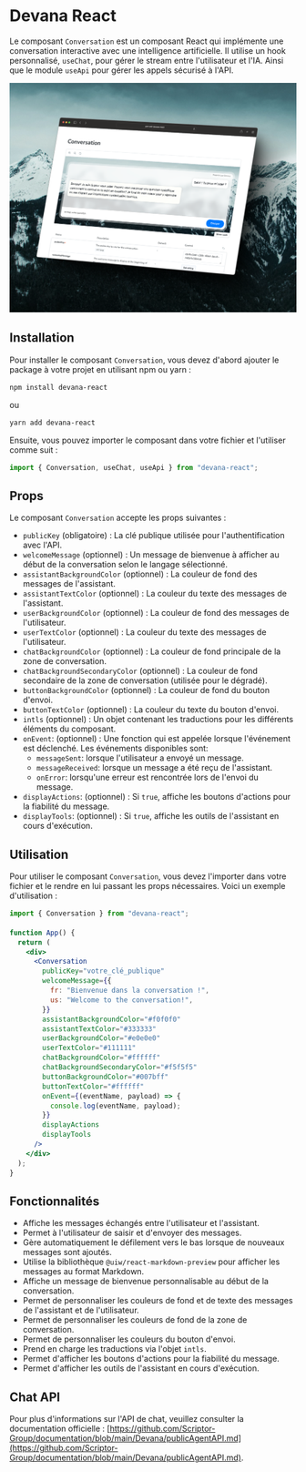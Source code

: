 # Devana React

Le composant `Conversation` est un composant React qui implémente une conversation interactive avec une intelligence artificielle. Il utilise un hook personnalisé, `useChat`, pour gérer le stream entre l'utilisateur et l'IA. Ainsi que le module `useApi` pour gérer les appels sécurisé à l'API.

<img width="843" alt="Présentation" src="https://github.com/Scriptor-Group/devana-react/raw/main/assets/presentation.png">

## Installation

Pour installer le composant `Conversation`, vous devez d'abord ajouter le package à votre projet en utilisant npm ou yarn :

```bash
npm install devana-react
```

ou

```bash
yarn add devana-react
```

Ensuite, vous pouvez importer le composant dans votre fichier et l'utiliser comme suit :

```jsx
import { Conversation, useChat, useApi } from "devana-react";
```

## Props

Le composant `Conversation` accepte les props suivantes :

- `publicKey` (obligatoire) : La clé publique utilisée pour l'authentification avec l'API.
- `welcomeMessage` (optionnel) : Un message de bienvenue à afficher au début de la conversation selon le langage sélectionné.
- `assistantBackgroundColor` (optionnel) : La couleur de fond des messages de l'assistant.
- `assistantTextColor` (optionnel) : La couleur du texte des messages de l'assistant.
- `userBackgroundColor` (optionnel) : La couleur de fond des messages de l'utilisateur.
- `userTextColor` (optionnel) : La couleur du texte des messages de l'utilisateur.
- `chatBackgroundColor` (optionnel) : La couleur de fond principale de la zone de conversation.
- `chatBackgroundSecondaryColor` (optionnel) : La couleur de fond secondaire de la zone de conversation (utilisée pour le dégradé).
- `buttonBackgroundColor` (optionnel) : La couleur de fond du bouton d'envoi.
- `buttonTextColor` (optionnel) : La couleur du texte du bouton d'envoi.
- `intls` (optionnel) : Un objet contenant les traductions pour les différents éléments du composant.
- `onEvent`: (optionnel) : Une fonction qui est appelée lorsque l'événement est déclenché. Les événements disponibles sont:
  - `messageSent`: lorsque l'utilisateur a envoyé un message.
  - `messageReceived`: lorsque un message a été reçu de l'assistant.
  - `onError`: lorsqu'une erreur est rencontrée lors de l'envoi du message.
- `displayActions`: (optionnel) : Si `true`, affiche les boutons d'actions pour la fiabilité du message.
- `displayTools`: (optionnel) : Si `true`, affiche les outils de l'assistant en cours d'exécution.

## Utilisation

Pour utiliser le composant `Conversation`, vous devez l'importer dans votre fichier et le rendre en lui passant les props nécessaires. Voici un exemple d'utilisation :

```jsx
import { Conversation } from "devana-react";

function App() {
  return (
    <div>
      <Conversation
        publicKey="votre_clé_publique"
        welcomeMessage={{
          fr: "Bienvenue dans la conversation !",
          us: "Welcome to the conversation!",
        }}
        assistantBackgroundColor="#f0f0f0"
        assistantTextColor="#333333"
        userBackgroundColor="#e0e0e0"
        userTextColor="#111111"
        chatBackgroundColor="#ffffff"
        chatBackgroundSecondaryColor="#f5f5f5"
        buttonBackgroundColor="#007bff"
        buttonTextColor="#ffffff"
        onEvent={(eventName, payload) => {
          console.log(eventName, payload);
        }}
        displayActions
        displayTools
      />
    </div>
  );
}
```

## Fonctionnalités

- Affiche les messages échangés entre l'utilisateur et l'assistant.
- Permet à l'utilisateur de saisir et d'envoyer des messages.
- Gère automatiquement le défilement vers le bas lorsque de nouveaux messages sont ajoutés.
- Utilise la bibliothèque `@uiw/react-markdown-preview` pour afficher les messages au format Markdown.
- Affiche un message de bienvenue personnalisable au début de la conversation.
- Permet de personnaliser les couleurs de fond et de texte des messages de l'assistant et de l'utilisateur.
- Permet de personnaliser les couleurs de fond de la zone de conversation.
- Permet de personnaliser les couleurs du bouton d'envoi.
- Prend en charge les traductions via l'objet `intls`.
- Permet d'afficher les boutons d'actions pour la fiabilité du message.
- Permet d'afficher les outils de l'assistant en cours d'exécution.

## Chat API

Pour plus d'informations sur l'API de chat, veuillez consulter la documentation officielle : [https://github.com/Scriptor-Group/documentation/blob/main/Devana/publicAgentAPI.md](https://github.com/Scriptor-Group/documentation/blob/main/Devana/publicAgentAPI.md).
